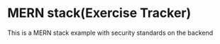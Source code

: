 # MERN stack(Exercise Tracker)

This is a MERN stack example with security standards on the backend

